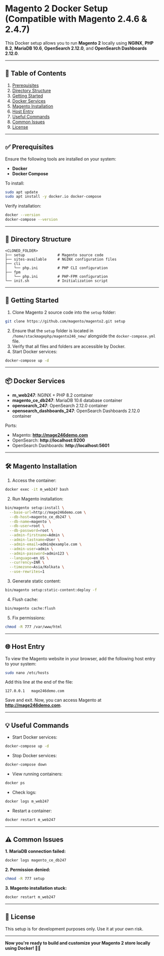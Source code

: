 # Magento 2 Docker Setup (Compatible with Magento 2.4.6 & 2.4.7)

This Docker setup allows you to run **Magento 2** locally using **NGINX**, **PHP 8.2**, **MariaDB 10.6**, **OpenSearch 2.12.0**, and **OpenSearch Dashboards 2.12.0**.

---

## 📝 **Table of Contents**
1. [Prerequisites](#prerequisites)
2. [Directory Structure](#directory-structure)
3. [Getting Started](#getting-started)
4. [Docker Services](#docker-services)
5. [Magento Installation](#magento-installation)
6. [Host Entry](#host-entry)
7. [Useful Commands](#useful-commands)
8. [Common Issues](#common-issues)
9. [License](#license)

---

## ✅ **Prerequisites**
Ensure the following tools are installed on your system:
- **Docker**
- **Docker Compose**

To install:
```bash
sudo apt update
sudo apt install -y docker.io docker-compose
```

Verify installation:
```bash
docker --version
docker-compose --version
```

---

## 📂 **Directory Structure**
```plaintext
<CLONED_FOLDER>
├── setup               # Magento source code
├── sites-available     # NGINX configuration files
├── cli
│   └── php.ini         # PHP CLI configuration
├── fpm
│   └── php.ini         # PHP-FPM configuration
└── init.sh             # Initialization script
```

---

## 🚀 **Getting Started**

1. Clone Magento 2 source code into the `setup` folder:
```bash
git clone https://github.com/magento/magento2.git setup
```
2. Ensure that the `setup` folder is located in `/home/stackmagephp/magento246_new/` alongside the `docker-compose.yml` file.
3. Verify that all files and folders are accessible by Docker.
4. Start Docker services:
```bash
docker-compose up -d
```

---

## 📦 **Docker Services**
- **m_web247**: NGINX + PHP 8.2 container
- **magento_ce_db247**: MariaDB 10.6 database container
- **opensearch_247**: OpenSearch 2.12.0 container
- **opensearch_dashboards_247**: OpenSearch Dashboards 2.12.0 container

Ports:
- Magento: **http://mage246demo.com**
- OpenSearch: **http://localhost:9200**
- OpenSearch Dashboards: **http://localhost:5601**

---

## 🛠️ **Magento Installation**

1. Access the container:
```bash
docker exec -it m_web247 bash
```

2. Run Magento installation:
```bash
bin/magento setup:install \
  --base-url=http://mage246demo.com \
  --db-host=magento_ce_db247 \
  --db-name=magento \
  --db-user=root \
  --db-password=root \
  --admin-firstname=Admin \
  --admin-lastname=User \
  --admin-email=admin@example.com \
  --admin-user=admin \
  --admin-password=admin123 \
  --language=en_US \
  --currency=INR \
  --timezone=Asia/Kolkata \
  --use-rewrites=1
```

3. Generate static content:
```bash
bin/magento setup:static-content:deploy -f
```

4. Flush cache:
```bash
bin/magento cache:flush
```

5. Fix permissions:
```bash
chmod -R 777 /var/www/html
```

---

## 🌐 **Host Entry**

To view the Magento website in your browser, add the following host entry to your system:
```bash
sudo nano /etc/hosts
```

Add this line at the end of the file:
```plaintext
127.0.0.1   mage246demo.com
```

Save and exit. Now, you can access Magento at **http://mage246demo.com**.

---

## 💡 **Useful Commands**

- Start Docker services:
```bash
docker-compose up -d
```

- Stop Docker services:
```bash
docker-compose down
```

- View running containers:
```bash
docker ps
```

- Check logs:
```bash
docker logs m_web247
```

- Restart a container:
```bash
docker restart m_web247
```

---

## ⚠️ **Common Issues**

**1. MariaDB connection failed:**
```bash
docker logs magento_ce_db247
```

**2. Permission denied:**
```bash
chmod -R 777 setup
```

**3. Magento installation stuck:**
```bash
docker restart m_web247
```

---

## 📜 **License**
This setup is for development purposes only. Use it at your own risk.

---

**Now you're ready to build and customize your Magento 2 store locally using Docker! 🛒🔥**

